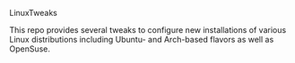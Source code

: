 LinuxTweaks

This repo provides several tweaks to configure new installations
of various Linux distributions including Ubuntu- and Arch-based flavors as well as OpenSuse.

